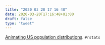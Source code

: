 ```yaml
---
title: "2020 03 20 17 16 48"
date: 2020-03-20T17:16:48+01:00
draft: false
type: "tweet"
---
```


[Animating US population distributions](https://kieranhealy.org/blog/archives/2020/03/14/animating-us-population-distributions/). `#rstats`
